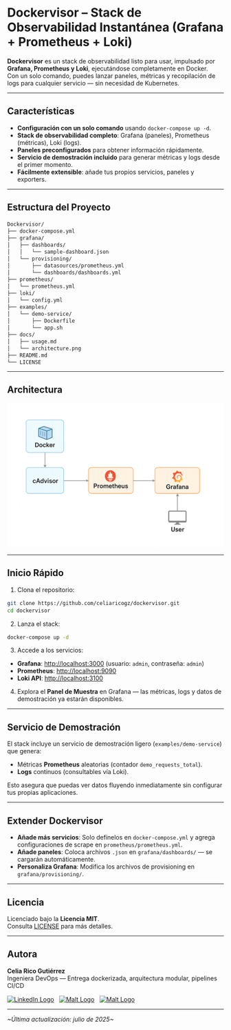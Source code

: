 # Dockervisor – Stack de Observabilidad Instantánea (Grafana + Prometheus + Loki)

**Dockervisor** es un stack de observabilidad listo para usar, impulsado por **Grafana, Prometheus y Loki**, ejecutándose completamente en Docker.  
Con un solo comando, puedes lanzar paneles, métricas y recopilación de logs para cualquier servicio — sin necesidad de Kubernetes.

---

## Características

- **Configuración con un solo comando** usando `docker-compose up -d`.
- **Stack de observabilidad completo**: Grafana (paneles), Prometheus (métricas), Loki (logs).
- **Paneles preconfigurados** para obtener información rápidamente.
- **Servicio de demostración incluido** para generar métricas y logs desde el primer momento.
- **Fácilmente extensible**: añade tus propios servicios, paneles y exporters.

---

## Estructura del Proyecto

```
Dockervisor/
├── docker-compose.yml
├── grafana/
│   ├── dashboards/
│   │   └── sample-dashboard.json
│   └── provisioning/
│       ├── datasources/prometheus.yml
│       └── dashboards/dashboards.yml
├── prometheus/
│   └── prometheus.yml
├── loki/
│   └── config.yml
├── examples/
│   └── demo-service/
│       ├── Dockerfile
│       └── app.sh
├── docs/
│   ├── usage.md
│   └── architecture.png
├── README.md
└── LICENSE
```

---

## Architectura

![Arquitectura de Dockervisor](docs/architecture.png)

---

## Inicio Rápido

1. Clona el repositorio:

```bash
git clone https://github.com/celiaricogz/dockervisor.git
cd dockervisor
```

2. Lanza el stack:

```bash
docker-compose up -d
```

3. Accede a los servicios:
- **Grafana**: [http://localhost:3000](http://localhost:3000) (usuario: `admin`, contraseña: `admin`)
- **Prometheus**: [http://localhost:9090](http://localhost:9090)
- **Loki API**: [http://localhost:3100](http://localhost:3100)

4. Explora el **Panel de Muestra** en Grafana — las métricas, logs y datos de demostración ya estarán disponibles.

---

## Servicio de Demostración

El stack incluye un servicio de demostración ligero (`examples/demo-service`) que genera:
- Métricas **Prometheus** aleatorias (contador `demo_requests_total`).
- **Logs** continuos (consultables vía Loki).

Esto asegura que puedas ver datos fluyendo inmediatamente sin configurar tus propias aplicaciones.

---

## Extender Dockervisor

- **Añade más servicios**: Solo defínelos en `docker-compose.yml` y agrega configuraciones de scrape en `prometheus/prometheus.yml`.
- **Añade paneles**: Coloca archivos `.json` en `grafana/dashboards/` — se cargarán automáticamente.
- **Personaliza Grafana**: Modifica los archivos de provisioning en `grafana/provisioning/`.

---

## Licencia

Licenciado bajo la **Licencia MIT**.  
Consulta [LICENSE](LICENSE) para más detalles.

---

## Autora

**Celia Rico Gutiérrez**  
Ingeniera DevOps — Entrega dockerizada, arquitectura modular, pipelines CI/CD  

[<img src="https://cdn.jsdelivr.net/gh/devicons/devicon/icons/linkedin/linkedin-original.svg" alt="LinkedIn Logo" width="35" style="vertical-align:middle; margin-right:8px;"/>](https://www.linkedin.com/in/celiaricogutierrez)
[<img src="https://play-lh.googleusercontent.com/1r1DdWXDT9K7D2yBwPkVyXQFEjLL0cMrR6SxBvcNXXwpi8aZN0ZKS61CVdtvK6pmpg" alt="Malt Logo" width="35" style="vertical-align:middle; margin-right:8px;"/>](https://www.malt.es/profile/celiaricogutierrez)
[<img src="https://images.icon-icons.com/3781/PNG/512/upwork_icon_231982.png" alt="Malt Logo" width="35" style="vertical-align:middle;"/>](https://www.upwork.com/freelancers/~01898dfb872ff48b7a?mp_source=share)

---

_\~Última actualización: julio de 2025\~_
